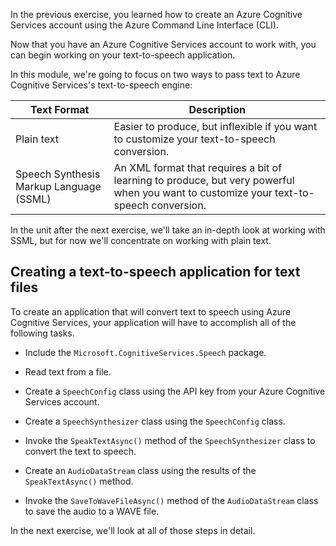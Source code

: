 In the previous exercise, you learned how to create an Azure Cognitive Services account using the Azure Command Line Interface (CLI).

Now that you have an Azure Cognitive Services account to work with, you can begin working on your text-to-speech application.

In this module, we're going to focus on two ways to pass text to Azure Cognitive Services's text-to-speech engine:

| Text Format | Description |
|---|---|
| Plain text | Easier to produce, but inflexible if you want to customize your text-to-speech conversion. |
| Speech Synthesis Markup Language (SSML) | An XML format that requires a bit of learning to produce, but very powerful when you want to customize your text-to-speech conversion. |

In the unit after the next exercise, we'll take an in-depth look at working with SSML, but for now we'll concentrate on working with plain text.

## Creating a text-to-speech application for text files

To create an application that will convert text to speech using Azure Cognitive Services, your application will have to accomplish all of the following tasks.

- Include the `Microsoft.CognitiveServices.Speech` package.

- Read text from a file.

- Create a `SpeechConfig` class using the API key from your Azure Cognitive Services account.

- Create a `SpeechSynthesizer` class using the `SpeechConfig` class.

- Invoke the `SpeakTextAsync()` method of the `SpeechSynthesizer` class to convert the text to speech.

- Create an `AudioDataStream` class using the results of the `SpeakTextAsync()` method.

- Invoke the `SaveToWaveFileAsync()` method of the `AudioDataStream` class to save the audio to a WAVE file.

In the next exercise, we'll look at all of those steps in detail.
